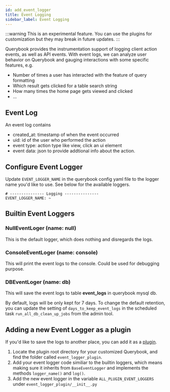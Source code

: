 ```yaml
---
id: add_event_logger
title: Event Logging
sidebar_label: Event Logging
---
```


:::warning
This is an experimental feature. You can use the plugins for customization but they may break in future updates.
:::

Querybook provides the instrumentation support of logging client action events, as well as API events. With event logs, we can analyze user behavior on Querybook and gauging interactions with some specific features, e.g.
  - Number of times a user has interacted with the feature of query formatting
  - Which result gets clicked for a table search string
  - How many times the home page gets viewed and clicked
  - ...

## Event Log
An event log contains
 - created_at: timestamp of when the event occurred
 - uid: id of the user who performed the action
 - event type: action type like view, click an ui element
 - event data: json to provide addtional info about the action.

## Configure Event Logger
Update `EVENT_LOGGER_NAME` in the querybook config yaml file to the logger name you'd like to use. See below for the available loggers.

```
# --------------- Logging ---------------
EVENT_LOGGER_NAME: ~
```

## Builtin Event Loggers

### NullEventLoger (name: null)
This is the default logger, which does nothing and disregards the logs.

### ConsoleEventLoger (name: console)
This will print the event logs to the console. Could be used for debugging purpose.

### DBEventLoger (name: db)
This will save the event logs to table **event_logs** in querybook mysql db.

By default, logs will be only kept for 7 days. To change the default retention, you can update the setting of `days_to_keep_event_logs` in the scheduled task `run_all_db_clean_up_jobs` from the admin tool.


## Adding a new Event Logger as a plugin
If you'd like to save the logs to another place, you can add it as a [plugin](plugins.md).


1. Locate the plugin root directory for your customized Querybook, and find the folder called `event_logger_plugin`.
2. Add your event logger code similiar to the builtin loggers, which means making sure it inherits from `BaseEventLogger` and implements the methods `logger_name()` and `log()`.
3. Add the new event logger in the variable `ALL_PLUGIN_EVENT_LOGGERS` under `event_logger_plugin/__init__.py`
